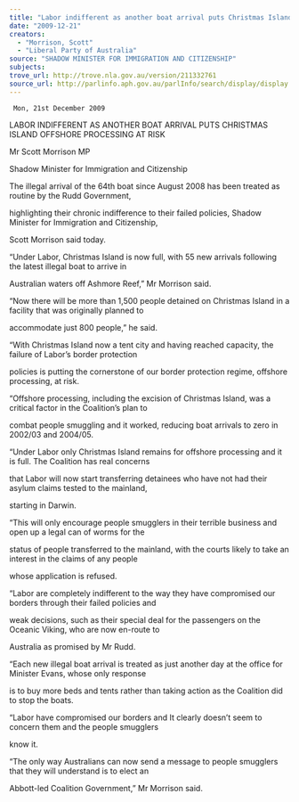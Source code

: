 ```yaml
---
title: "Labor indifferent as another boat arrival puts Christmas Island offshore processing at risk."
date: "2009-12-21"
creators:
  - "Morrison, Scott"
  - "Liberal Party of Australia"
source: "SHADOW MINISTER FOR IMMIGRATION AND CITIZENSHIP"
subjects:
trove_url: http://trove.nla.gov.au/version/211332761
source_url: http://parlinfo.aph.gov.au/parlInfo/search/display/display.w3p;query=Id%3A%22media/pressrel/H5JV6%22
---
```


     Mon, 21st December 2009  

 LABOR INDIFFERENT AS ANOTHER BOAT ARRIVAL PUTS CHRISTMAS  ISLAND OFFSHORE PROCESSING AT RISK 

 Mr Scott Morrison MP  

 Shadow Minister for Immigration and Citizenship 

 The illegal arrival of the 64th boat since August 2008 has been treated as routine by the Rudd Government, 

 highlighting their chronic indifference to their failed policies, Shadow Minister for Immigration and Citizenship, 

 Scott Morrison said today.  

 “Under Labor, Christmas Island is now full, with 55 new arrivals following the latest illegal boat to arrive in 

 Australian waters off Ashmore Reef,” Mr Morrison said.  

 “Now there will be more than 1,500 people detained on Christmas Island in a facility that was originally planned to 

 accommodate just 800 people,” he said.  

 “With Christmas Island now a tent city and having reached capacity, the failure of Labor’s border protection 

 policies is putting the cornerstone of our border protection regime, offshore processing, at risk.  

 “Offshore processing, including the excision of Christmas Island, was a critical factor in the Coalition’s plan to 

 combat people smuggling and it worked, reducing boat arrivals to zero in 2002/03 and 2004/05.  

 “Under Labor only Christmas Island remains for offshore processing and it is full. The Coalition has real concerns 

 that Labor will now start transferring detainees who have not had their asylum claims tested to the mainland, 

 starting in Darwin.  

 “This will only encourage people smugglers in their terrible business and open up a legal can of worms for the 

 status of people transferred to the mainland, with the courts likely to take an interest in the claims of any people 

 whose application is refused.  

 “Labor are completely indifferent to the way they have compromised our borders through their failed policies and 

 weak decisions, such as their special deal for the passengers on the Oceanic Viking, who are now en-route to 

 Australia as promised by Mr Rudd.  

 “Each new illegal boat arrival is treated as just another day at the office for Minister Evans, whose only response 

 is to buy more beds and tents rather than taking action as the Coalition did to stop the boats.  

 “Labor have compromised our borders and It clearly doesn’t seem to concern them and the people smugglers 

 know it.  

 “The only way Australians can now send a message to people smugglers that they will understand is to elect an 

 Abbott-led Coalition Government,” Mr Morrison said.    

